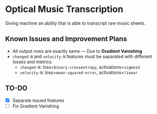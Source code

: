 # Optical Music Transcription

Giving machine an ability that is able to transcript raw music sheets.

## Known Issues and Improvement Plans
- All output rows are exactly same — Due to **Gradient Vanishing**
- `changed-N` and `velocity-N` features must be separated with different losses and metrics.
  - `changed-N`: loss=`binary-crossentropy`, activations=`sigmoid`
  - `velocity-N`: loss=`mean-squared-error`, activations=`linear`

## TO-DO
- [x] Separate issued features
- [ ] Fix Gradient Vanishing